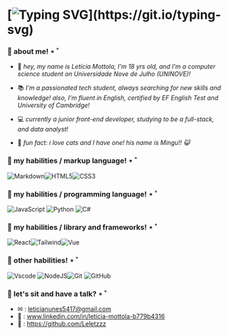 #  [![Typing SVG](https://readme-typing-svg.demolab.com?font=Silkscreen&duration=4000&pause=1000&color=F7DBDB&width=435&lines=Hello+world!+I'm+Let%C3%ADcia+Mottola+%5E%5E!;And+welcome+to+my+page!)](https://git.io/typing-svg)

### 🌸 about me! ⋆ ˚
* 🍄 _hey, my name is Letícia Mottola, I'm 18 yrs old, and I'm a computer science student on Universidade Nove de Julho (UNINOVE)!_

* 📚 _I'm a passionated tech student, always searching for new skills and knowledge! also, I'm fluent in English, certified by EF English Test and University of Cambridge!_

* 💻 _currently a junior front-end developer, studying to be a full-stack, and data analyst!_

* 🌷 _fun fact: i love cats and I have one! his name is Mingu!! 😺_

### 🧠 my habilities /  markup language! ⋆ ˚
![Markdown](https://img.shields.io/badge/Markdown-FFF?style=for-the-badge&logo=markdown&logoColor=FFCBD6)![HTML5](https://img.shields.io/badge/HTML5-FFFFFF?style=for-the-badge&logo=html5&logoColor=FFCbd6)![CSS3](https://img.shields.io/badge/CSS3-FFFFFF?style=for-the-badge&logo=css3&logoColor=FFCBD6)

### 🧠 my habilities / programming language! ⋆ ˚
![JavaScript](https://img.shields.io/badge/JavaScript-FFFFFF?style=for-the-badge&logo=javascript&logoColor=FFCBD6) ![Python](https://img.shields.io/badge/python-ffffff?style=for-the-badge&logo=python&logoColor=FFCBD6)
![C#](https://img.shields.io/badge/C%23-FFFFFF?style=for-the-badge&logo=c-sharp&logoColor=ffcbd6)

### 🧠 my habilities / library and frameworks! ⋆ ˚
![React](https://img.shields.io/badge/React-FFFFFF?style=for-the-badge&logo=react&logoColor=FFCBD6)![Tailwind](https://img.shields.io/badge/tailwindcss-FFF.svg?style=for-the-badge&logo=tailwind-css&logoColor=FFCBD6)![Vue](https://img.shields.io/badge/vuejs-ffffff.svg?style=for-the-badge&logo=vuedotjs&logoColor=FFCBD6)

### 🧠 other habilities! ⋆ ˚
![Vscode](https://img.shields.io/badge/Vscode-FFFFFF?style=for-the-badge&logo=visual-studio-code&logoColor=FFCBD6)
![NodeJS](https://img.shields.io/badge/node.js-ffffff?style=for-the-badge&logo=node.js&logoColor=FFCBD6)![Git](https://img.shields.io/badge/GIT-fff?style=for-the-badge&logo=git&logoColor=ffcbd6)
![GitHub](https://img.shields.io/badge/GitHub-FFFFFF?style=for-the-badge&logo=github&logoColor=FFCBD6)

### 🍨 let's sit and have a talk? ⋆ ˚
* ✉ : leticianunes5417@gmail.com
* 💼 : www.linkedin.com/in/letícia-mottola-b779b4316
* 🐙 : https://github.com/Leletzzz

